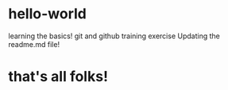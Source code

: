 # hello-world
learning the basics!
git and github training exercise
Updating the readme.md file!

that's all folks!
=================
